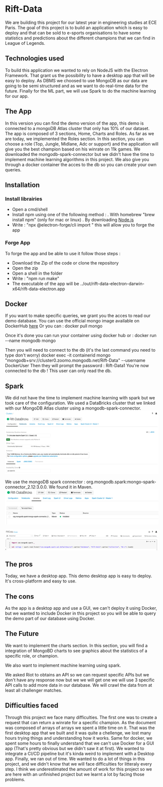 # Rift-Data

We are building this project for our latest year in engineering studies at ECE Paris. The goal of this project is to build an application which is easy to deploy and that can be sold to e-sports organisations to have some statistics and predictions about the different champions that we can find in League of Legends.

## Technologies used
  
To build this application we wanted to rely on NodeJS with the Electron Framework. That grant us the possibility to have a desktop app that will be easy to deploy.
As DBMS we choosed to use MongoDB as our data are going to be semi structured and as we want to do real-time data for the future.
Finally for the ML part, we will use Spark to do the machine learning for our app.
  

  
## The App

In this version you can find the demo version of the app, this demo is connected to a mongoDB Atlas cluster that only has 10% of our dataset.
The app is composed of 3 sections, Home, Charts and Roles.
As far as we are today, we implemented the Roles section. In this section, you can choose a role (Top, Jungle, Midlane, Adc or support) and the application will give you the best champion based on his winrate on 11k games.
We downloaded the mongodb-spark-connector but we didn't have the time to implement machine learning algorithms in this project.
We also give you through a docker container the acces to the db so you can create your own queries.

## Installation

### Install librairies

- Open a cmd/shell
- Install npm using one of the following method :
  . With homebrew "brew install npm" (only for mac or linux)
  . By downloading [Node.js](https://nodejs.org/en/download/)
 - Write : "npx @electron-forge/cli import " this will allow you to forge the app

### Forge App
To forge the app and be able to use it follow those steps :
- Download the Zip of the code or clone the repository
- Open the zip
- Open a shell in the folder
- Write : "npm run make"
- The executable of the app will be ../out/rift-data-electron-darwin-x64/rift-data-electron.app

## Docker
If you want to make specific queries, we grant you the acces to read our demo database.
You can use the official mongo image available on DockerHub [here](https://hub.docker.com/_/mongo)
Or you can :
docker pull mongo

Once it's done you can run your container using docker hub or :
docker run --name mongodb mongo

Then you will need to connect to the db (it's the last command you need to type don't worry)
docker exec -it containerid mongo "mongodb+srv://cluster0.zoomo.mongodb.net/Rift-Data" --username DockerUser
Then they will prompt the password : Rift-Data1
You're now connected to the db !
This user can only read the db.

## Spark
We did not have the time to implement machine learning with spark but we took care of the configuration. We used a DataBricks cluster that we linked with our MongoDB Atlas cluster using a mongodb-spark-connector.
![alt text](https://github.com/TatianaNoug/Rift-Data/blob/master/Images/DataBricks%20cluster.png "DataBricks Cluster")

We use the mongoDB spark connector : org.mongodb.spark:mongo-spark-connector_2.12:3.0.0. We found it in Maven.
![alt text](https://github.com/TatianaNoug/Rift-Data/blob/master/Images/Mongo%20Connector.png "Mongo Connector")


![alt text](https://github.com/TatianaNoug/Rift-Data/blob/master/Images/Notebook%20-%20load().png "Notebook - load()")


## The pros

Today, we have a desktop app. This demo desktop app is easy to deploy. It's cross-platform and easy to use.

## The cons

As the app is a desktop app and use a GUI, we can't deploy it using Docker, but we wanted to include Docker in this project so you will be able to query the demo part of our database using Docker.

## The Future

We want to implement the charts section. In this section, you will find a integration of MongoBD charts to see graphics about the statistics of a specific role, or champion.

We also want to implement machine learning using spark.

We asked Riot to obtains an API so we can request specific APIs but we don't have any response now but we we will get one we will use 3 specific API calls to add more data in our database. We will crawl the data from at least all challenger matches.

## Difficulties faced
Through this project we face many difficulties.
The first one was to create a request that can return a winrate for a specific champion. As the document was composed of arrays of arrays we spent a little time on it.
That was the first desktop app that we built and it was quite a chellenge, we lost many hours trying things and understanding how it works.
Same for docker, we spent some hours to finally understand that we can't use Docker for a GUI app (That's pretty obvious but we didn't saw it at first). 
We wanted to integrate a CI/CD pipeline but it's kinda weird to implement with a Desktop app.
Finally, we ran out of time. We wanted to do a lot of things in this project, and we didn't know that we will face difficulties for litteraly every step. I think we underestimated the amount of work for this project so we are here with an unfinished project but we learnt a lot by facing those problems.
